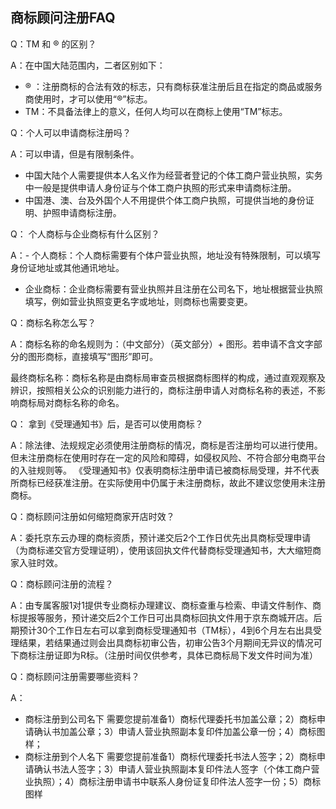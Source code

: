 ## 商标顾问注册FAQ

Q：TM 和 ® 的区别？

A：在中国大陆范围内，二者区别如下：

- ® ：注册商标的合法有效的标志，只有商标获准注册后且在指定的商品或服务商使用时，才可以使用“®”标志。
- TM：不具备法律上的意义，任何人均可以在商标上使用“TM”标志。

Q：个人可以申请商标注册吗？

A：可以申请，但是有限制条件。

- 中国大陆个人需要提供本人名义作为经营者登记的个体工商户营业执照，实务中一般是提供申请人身份证与个体工商户执照的形式来申请商标注册。
- 中国港、澳、台及外国个人不用提供个体工商户执照，可提供当地的身份证明、护照申请商标注册。

Q： 个人商标与企业商标有什么区别？

A：- 个人商标：个人商标需要有个体户营业执照，地址没有特殊限制，可以填写身份证地址或其他通讯地址。
   - 企业商标：企业商标需要有营业执照并且注册在公司名下，地址根据营业执照填写，例如营业执照变更名字或地址，则商标也需要变更。

Q：商标名称怎么写？

A：商标名称的命名规则为：（中文部分）（英文部分）+ 图形。若申请不含文字部分的图形商标，直接填写“图形”即可。

最终商标名称：商标名称是由商标局审查员根据商标图样的构成，通过直观观察及辨识，按照相关公众的识别能力进行的，商标注册申请人对商标名称的表述，不影响商标局对商标名称的命名。

Q： 拿到《受理通知书》后，是否可以使用商标？

A：除法律、法规规定必须使用注册商标的情况，商标是否注册均可以进行使用。但未注册商标在使用时存在一定的风险和障碍，如侵权风险、不符合部分电商平台的入驻规则等。
《受理通知书》仅表明商标注册申请已被商标局受理，并不代表所商标已经获准注册。在实际使用中仍属于未注册商标，故此不建议您使用未注册商标。

Q：商标顾问注册如何缩短商家开店时效？

A：委托京东云办理的商标资质，预计递交后2个工作日优先出具商标受理申请（为商标递交官方受理证明），使用该回执文件代替商标受理通知书，大大缩短商家入驻时效。

Q：商标顾问注册的流程？

A：由专属客服1对1提供专业商标办理建议、商标查重与检索、申请文件制作、商标提报等服务，预计递交后2个工作日可出具商标回执文件用于京东商城开店。后期预计30个工作日左右可以拿到商标受理通知书（TM标），4到6个月左右出具受理结果，若结果通过则会出具商标初审公告，初审公告3个月期间无异议的情况可下商标注册证即为R标。（注册时间仅供参考，具体已商标局下发文件时间为准）

Q：商标顾问注册需要哪些资料？

A：
- 商标注册到公司名下
需要您提前准备1）商标代理委托书加盖公章；2）商标申请确认书加盖公章；3）申请人营业执照副本复印件加盖公章一份；4）商标图样；
- 商标注册到个人名下
需要您提前准备1）商标代理委托书法人签字；2）商标申请确认书法人签字；3）申请人营业执照副本复印件法人签字（个体工商户营业执照）；4）商标注册申请书中联系人身份证复印件法人签字一份；5）商标图样

